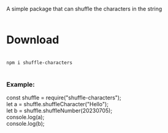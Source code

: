 A simple package that can shuffle the characters in the string<br><br>
<h1>Download</h1><br>
<code>npm i shuffle-characters</code><br><br>
<h3>Example:</h3>
const shuffle = require("shuffle-characters");<br>
let a = shuffle.shuffleCharacter("Hello");<br>
let b = shuffle.shuffleNumber(20230705);<br>
console.log(a);<br>
console.log(b);

